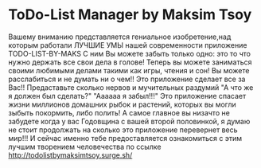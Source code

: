 # ToDo-List Manager by Maksim Tsoy
Вашему вниманию представляется гениальное изобретение,над которым работали ЛУЧШИЕ УМЫ нашей современности приложение TODO-LIST-BY-MAKS С ним Вы можете забыть только одно: это то что нужно держать все свои дела в голове!
Теперь вы можете заниматься своими любимыми делами такими как игры, чтения и сон! Вы можете расслабиться и не думать ни о чем!!
Это приложение сделает все за Вас!! Предаставьте сколько нервов и мучительных раздумий "А что же я должен был сделать?" "Аааааа я забыл!!!"
Это приложение спасает жизни миллионов домашних рыбок и растений, которых вы могли зыбыть покормить, либо полить!
А самое главное вы низачто не забудете когда у вас Годовщина с вашей второй половинкой, я думаю не стоит продолжать на сколько это приложение перевернет весь мир!!!
И сейчас именно тебе предоставляется ознакомиться с этим лучшим творением человечества по ссылке http://todolistbymaksimtsoy.surge.sh/
